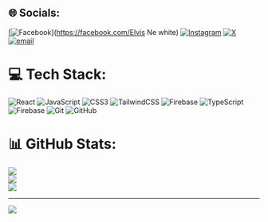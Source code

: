 ## 🌐 Socials:
[![Facebook](https://img.shields.io/badge/Facebook-%231877F2.svg?logo=Facebook&logoColor=white)](https://facebook.com/Elvis Ne white) [![Instagram](https://img.shields.io/badge/Instagram-%23E4405F.svg?logo=Instagram&logoColor=white)](https://instagram.com/Abdullahi_ribadu) [![X](https://img.shields.io/badge/X-black.svg?logo=X&logoColor=white)](https://x.com/Abdullahi_ribadu) [![email](https://img.shields.io/badge/Email-D14836?logo=gmail&logoColor=white)](mailto:abdullahiabbasribadu@gmail.com) 

# 💻 Tech Stack:
![React](https://img.shields.io/badge/react-%2320232a.svg?style=for-the-badge&logo=react&logoColor=%2361DAFB) ![JavaScript](https://img.shields.io/badge/javascript-%23323330.svg?style=for-the-badge&logo=javascript&logoColor=%23F7DF1E) ![CSS3](https://img.shields.io/badge/css3-%231572B6.svg?style=for-the-badge&logo=css3&logoColor=white) ![TailwindCSS](https://img.shields.io/badge/tailwindcss-%2338B2AC.svg?style=for-the-badge&logo=tailwind-css&logoColor=white) ![Firebase](https://img.shields.io/badge/firebase-%23039BE5.svg?style=for-the-badge&logo=firebase) ![TypeScript](https://img.shields.io/badge/typescript-%23007ACC.svg?style=for-the-badge&logo=typescript&logoColor=white) ![Firebase](https://img.shields.io/badge/firebase-a08021?style=for-the-badge&logo=firebase&logoColor=ffcd34) ![Git](https://img.shields.io/badge/git-%23F05033.svg?style=for-the-badge&logo=git&logoColor=white) ![GitHub](https://img.shields.io/badge/github-%23121011.svg?style=for-the-badge&logo=github&logoColor=white)
# 📊 GitHub Stats:
![](https://github-readme-stats.vercel.app/api?username=Abdullahi03-dev&theme=dark&hide_border=false&include_all_commits=false&count_private=false)<br/>
![](https://github-readme-streak-stats.herokuapp.com/?user=Abdullahi03-dev&theme=dark&hide_border=false)<br/>
![](https://github-readme-stats.vercel.app/api/top-langs/?username=Abdullahi03-dev&theme=dark&hide_border=false&include_all_commits=false&count_private=false&layout=compact)

---
[![](https://visitcount.itsvg.in/api?id=Abdullahi03-dev&icon=0&color=0)](https://visitcount.itsvg.in)

<!-- Proudly created with GPRM ( https://gprm.itsvg.in ) -->